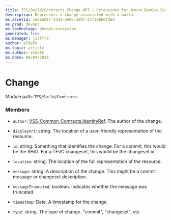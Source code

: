 ```yaml
---
title: TFS/Build/Contracts Change API | Extensions for Azure DevOps Services
description: Represents a change associated with a build.
ms.assetid: ce66a017-4343-3e06-3d07-21f20bb6f36d
ms.prod: devops
ms.technology: devops-ecosystem
generated: true
ms.manager: jillfra
author: elbatk
ms.topic: article
ms.author: elbatk
ms.date: 08/04/2016
---
```


# Change

Module path: `TFS/Build/Contracts`


### Members

* `author`: [VSS_Common_Contracts.IdentityRef](../../../VSS/WebApi/Contracts/IdentityRef.md). The author of the change.

* `displayUri`: string. The location of a user-friendly representation of the resource.

* `id`: string. Something that identifies the change. For a commit, this would be the SHA1. For a TFVC changeset, this would be the changeset id.

* `location`: string. The location of the full representation of the resource.

* `message`: string. A description of the change. This might be a commit message or changeset description.

* `messageTruncated`: boolean. Indicates whether the message was truncated

* `timestamp`: Date. A timestamp for the change.

* `type`: string. The type of change. &quot;commit&quot;, &quot;changeset&quot;, etc.

